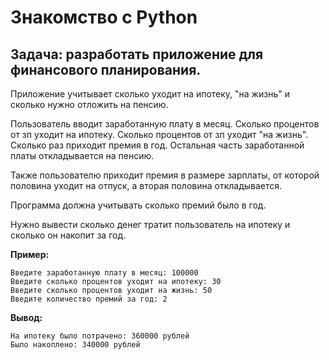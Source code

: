 # Знакомство с Python

## Задача: разработать приложение для финансового планирования.
Приложение учитывает сколько уходит на ипотеку, "на жизнь" и сколько нужно отложить на пенсию.

Пользователь вводит заработанную плату в месяц.
Сколько процентов от зп уходит на ипотеку.
Сколько процентов от зп уходит "на жизнь".
Сколько раз приходит премия в год.
Остальная часть заработанной платы откладывается на пенсию.

Также пользователю приходит премия в размере зарплаты, от которой половина уходит на отпуск, а вторая половина откладывается.

Программа должна учитывать сколько премий было в год.

Нужно вывести сколько денег тратит пользователь на ипотеку и сколько он накопит за год.

**Пример:**

```Shell
Введите заработанную плату в месяц: 100000
Введите сколько процентов уходит на ипотеку: 30
Введите сколько процентов уходит на жизнь: 50
Введите количество премий за год: 2
```

**Вывод:**

```Shell
На ипотеку было потрачено: 360000 рублей
Было накоплено: 340000 рублей
```
